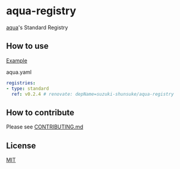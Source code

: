 # aqua-registry

[aqua](https://github.com/suzuki-shunsuke/aqua)'s Standard Registry

## How to use

[Example](aqua.yaml)

aqua.yaml

```yaml
registries:
- type: standard
  ref: v0.2.4 # renovate: depName=suzuki-shunsuke/aqua-registry
```

## How to contribute

Please see [CONTRIBUTING.md](CONTRIBUTING.md)

## License

[MIT](LICENSE)
